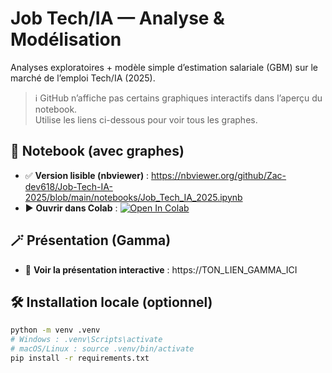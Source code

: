 # Job Tech/IA — Analyse & Modélisation

Analyses exploratoires + modèle simple d’estimation salariale (GBM) sur le marché de l’emploi Tech/IA (2025).

> ℹ️ GitHub n’affiche pas certains graphiques interactifs dans l’aperçu du notebook.  
> Utilise les liens ci-dessous pour voir tous les graphes.

## 📒 Notebook (avec graphes)

- ✅ **Version lisible (nbviewer)** : https://nbviewer.org/github/Zac-dev618/Job-Tech-IA-2025/blob/main/notebooks/Job_Tech_IA_2025.ipynb  
- ▶️ **Ouvrir dans Colab** : [![Open In Colab](https://colab.research.google.com/assets/colab-badge.svg)](https://colab.research.google.com/github/Zac-dev618/Job-Tech-IA-2025/blob/main/notebooks/Job_Tech_IA_2025.ipynb)

## 🪄 Présentation (Gamma)

- 🔗 **Voir la présentation interactive** : https://TON_LIEN_GAMMA_ICI

## 🛠️ Installation locale (optionnel)

```bash
python -m venv .venv
# Windows : .venv\Scripts\activate
# macOS/Linux : source .venv/bin/activate
pip install -r requirements.txt
